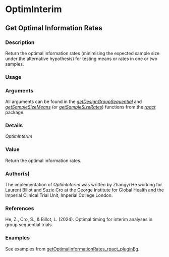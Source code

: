 # OptimInterim

## Get Optimal Information Rates
### Description 
Return the optimal information rates (minimising the expected sample size under the alternative hypothesis) for testing means or rates in one or two samples.

### Usage 


### Arguments 
All arguments can be found in the [_getDesignGroupSequential_](https://rdrr.io/cran/rpact/man/getDesignGroupSequential.html) and [_getSampleSizeMeans_](https://rdrr.io/cran/rpact/man/getSampleSizeMeans.html) (or [_getSampleSizeRates_](https://rdrr.io/cran/rpact/man/getSampleSizeRates.html)) functions from the [_rpact_](https://rdrr.io/cran/rpact) package.

### Details 
_OptimInterim_

### Value 
Return the optimal information rates.

### Author(s)
The implementation of _OptimInterim_ was written by Zhangyi He working for Laurent Billot and Suzie Cro at the George Institute for Global Health and the Imperial Clinical Trial Unit, Imperial College London.

### References
He, Z., Cro, S., & Billot, L. (2024). Optimal timing for interim analyses in group sequential trials. 

### Examples
See examples from [getOptimalInformationRates_rpact_pluginEg](https://github.com/zhangyi-he/GSD_OptimInterim/blob/main/getOptimalInformationRates_rpact_pluginEg.R).
